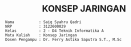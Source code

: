 <div align="center"><h1> KONSEP JARINGAN </h1></div>

    Nama           : Saiq Syahru Qadri
    NRP            : 3122600029
    Kelas          : 2 - D4 Teknik Informatika A
    Mata Kuliah    : Konsep Jaringan
    Dosen Pengampu : Dr. Ferry Astika Saputra S.T., M.Sc
